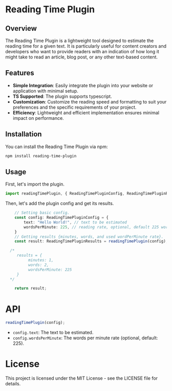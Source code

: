 # Reading Time Plugin

## Overview
The Reading Time Plugin is a lightweight tool designed to estimate the reading time for a given text. It is particularly useful for content creators and developers who want to provide readers with an indication of how long it might take to read an article, blog post, or any other text-based content.

## Features
- **Simple Integration**: Easily integrate the plugin into your website or application with minimal setup.
- **TS Supported**: The plugin supports typescript.
- **Customization**: Customize the reading speed and formatting to suit your preferences and the specific requirements of your project.
- **Efficiency**: Lightweight and efficient implementation ensures minimal impact on performance.

## Installation
You can install the Reading Time Plugin via npm:

```bash
npm install reading-time-plugin
```

## Usage

First, let's import the plugin.

```ts
import readingTimePlugin, { ReadingTimePluginConfig, ReadingTimePluginResults } from 'reading-time-plugin';

```
Then, let's add the plugin config and get its results.
```ts
    // Setting basic config.
    const config: ReadingTimePluginConfig = {
        text: "Hello World!", // text to be estimated
        wordsPerMinute: 225, // reading rate, optional, default 225 words per minute.
    }
    // Getting results {minutes, words, and used wordPerMinute rate}.
    const result: ReadingTimePluginResults = readingTimePlugin(config);

  /*
     results = {
          minutes: 1,
          words: 2,
          wordsPerMinute: 225
     }
  */

    return result;

```

# API

```ts
readingTimePlugin(config);
```

- `config.text`: The text to be estimated.
- `config.wordsPerMinute`: The words per minute rate (optional, default: 225).


# License
This project is licensed under the MIT License - see the LICENSE file for details.